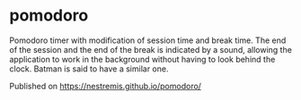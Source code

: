# pomodoro

Pomodoro timer with modification of session time and break time. 
The end of the session and the end of the break is indicated by a sound, allowing the application to work in the background without having to look behind the clock. 
Batman is said to have a similar one.   

Published on https://nestremis.github.io/pomodoro/

